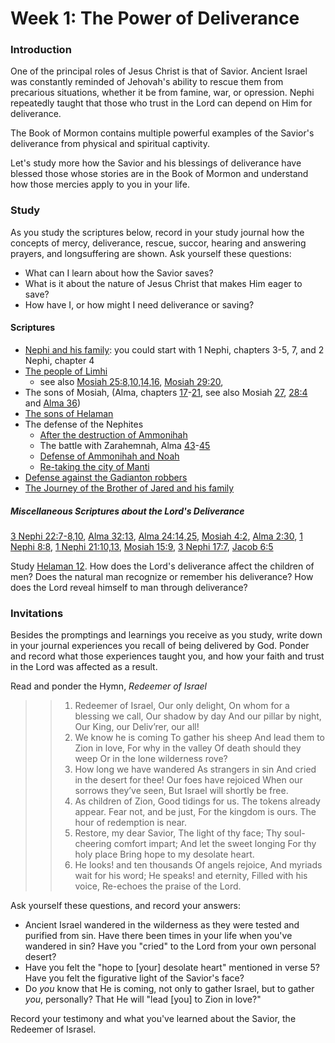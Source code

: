 # Week 1: The Power of Deliverance

### Introduction

One of the principal roles of Jesus Christ is that of Savior. Ancient Israel was constantly reminded of Jehovah's ability to rescue them from precarious situations, whether it be from famine, war, or opression. Nephi repeatedly taught that those who trust in the Lord can depend on Him for deliverance.

The Book of Mormon contains multiple powerful examples of the Savior's deliverance from physical and spiritual captivity.

Let's study more how the Savior and his blessings of deliverance have blessed those whose stories are in the Book of Mormon and understand how those mercies apply to you in your life.

### Study

As you study the scriptures below, record in your study journal how the concepts of mercy, deliverance, rescue, succor, hearing and answering prayers, and longsuffering are shown. Ask yourself these questions:

* What can I learn about how the Savior saves?
* What is it about the nature of Jesus Christ that makes Him eager to save?
* How have I, or how might I need deliverance or saving?

#### Scriptures

* [Nephi and his family](https://www.lds.org/scriptures/bofm/1-ne/): you could start with 1 Nephi, chapters 3-5, 7, and 2 Nephi, chapter 4
* [The people of Limhi](https://www.lds.org/scriptures/mosiah/21)
   * see also [Mosiah 25:8,10,14,16](https://www.lds.org/scriptures/bofm/mosiah/25.8,10,14,16), [Mosiah 29:20](https://www.lds.org/scriptures/mosiah/29.20),
* The sons of Mosiah, (Alma, chapters [17](https://www.lds.org/scriptures/bofm/alma/17)-[21](https://www.lds.org/scriptures/bofm/alma/21), see also Mosiah [27](https://www.lds.org/scriptures/bofm/mosiah/27), [28:4](https://www.lds.org/scriptures/bofm/mosiah/28.4) and [Alma 36](https://www.lds.org/scriptures/bofm/alma/36))
* [The sons of Helaman](https://www.lds.org/scriptures/bofm/alma/56)
* The defense of the Nephites
  * [After the destruction of Ammonihah](https://www.lds.org/scriptures/bofm/alma/16)
  * The battle with Zarahemnah, Alma [43](https://www.lds.org/scriptures/bofm/alma/43)-[45](https://www.lds.org/scriptures/bofm/alma/45)
  * [Defense of Ammonihah and Noah](https://www.lds.org/scriptures/bofm/alma/49)
  * [Re-taking the city of Manti](https://www.lds.org/scriptures/alma/58)
* [Defense against the Gadianton robbers](https://www.lds.org/scriptures/bofm/3-ne/4)
* [The Journey of the Brother of Jared and his family](https://www.lds.org/scriptures/bofm/ether/6)

##### Miscellaneous Scriptures about the Lord's Deliverance
[3 Nephi 22:7-8,10](https://www.lds.org/scriptures/bofm/3-ne/22.8,10), [Alma 32:13](https://www.lds.org/scriptures/bofm/alma/32.13), [Alma 24:14,25](https://www.lds.org/scriptures/bofm/alma/24.14,25), [Mosiah 4:2](https://www.lds.org/scriptures/bofm/mosiah/4.2), [Alma 2:30](https://www.lds.org/scriptures/bofm/alma/2.30), [1 Nephi 8:8](https://www.lds.org/scriptures/bofm/1-ne/8.8),
[1 Nephi 21:10,13](https://www.lds.org/scriptures/bofm/1-ne/21.10,13), [Mosiah 15:9](https://www.lds.org/scriptures/bofm/mosiah/15.9), [3 Nephi 17:7](https://www.lds.org/scriptures/bofm/3-ne/17.7), [Jacob 6:5](https://www.lds.org/scriptures/bofm/jacob/6.5)

Study [Helaman 12](https://www.lds.org/scriptures/bofm/hel/12). How does the Lord's deliverance affect the children of men? Does the natural man recognize or remember his deliverance? How does the Lord reveal himself to man through deliverance?

### Invitations

Besides the promptings and learnings you receive as you study, write down in your journal experiences you recall of being delivered by God. Ponder and record what those experiences taught you, and how your faith and trust in the Lord was affected as a result.

Read and ponder the Hymn, _Redeemer of Israel_

> > 1. Redeemer of Israel,
> > Our only delight,
> > On whom for a blessing we call,
> > Our shadow by day
> > And our pillar by night,
> > Our King, our Deliv’rer, our all!
> > 2. We know he is coming
> > To gather his sheep
> > And lead them to Zion in love,
> > For why in the valley
> > Of death should they weep
> > Or in the lone wilderness rove?
> > 3. How long we have wandered
> > As strangers in sin
> > And cried in the desert for thee!
> > Our foes have rejoiced
> > When our sorrows they’ve seen,
> > But Israel will shortly be free.
> > 4. As children of Zion,
> > Good tidings for us.
> > The tokens already appear.
> > Fear not, and be just,
> > For the kingdom is ours.
> > The hour of redemption is near.
> > 5. Restore, my dear Savior,
> > The light of thy face;
> > Thy soul-cheering comfort impart;
> > And let the sweet longing
> > For thy holy place
> > Bring hope to my desolate heart.
> > 6. He looks! and ten thousands
> > Of angels rejoice,
> > And myriads wait for his word;
> > He speaks! and eternity,
> > Filled with his voice,
> > Re-echoes the praise of the Lord.

Ask yourself these questions, and record your answers:
* Ancient Israel wandered in the wilderness as they were tested and purified from sin. Have there been times in your life when you've wandered in sin? Have you "cried" to the Lord from your own personal desert?
* Have you felt the "hope to [your] desolate heart" mentioned in verse 5? Have you felt the figurative light of the Savior's face?
* Do *you* know that He is coming, not only to gather Israel, but to gather _you_, personally? That He will "lead [you] to Zion in love?"

Record your testimony and what you've learned about the Savior, the Redeemer of Israsel.
